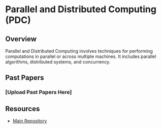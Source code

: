 # Parallel and Distributed Computing (PDC)

## Overview

Parallel and Distributed Computing involves techniques for performing computations in parallel or across multiple machines. It includes parallel algorithms, distributed systems, and concurrency.

## Past Papers

### [Upload Past Papers Here]



## Resources

- [Main Repository](https://github.com/waleedsid/COMSATS-University-Abbottabad-Past-Papers)
